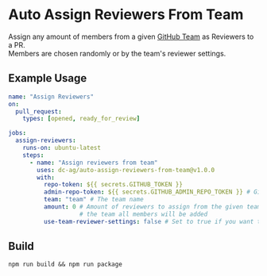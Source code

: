 # Auto Assign Reviewers From Team

Assign any amount of members from a given [GitHub Team](https://help.github.com/en/github/setting-up-and-managing-organizations-and-teams/organizing-members-into-teams) as Reviewers to a PR.\
Members are chosen randomly or by the team's reviewer settings.

## Example Usage

```yaml
name: "Assign Reviewers"
on:
  pull_request:
    types: [opened, ready_for_review]

jobs:
  assign-reviewers:
    runs-on: ubuntu-latest
    steps:
      - name: "Assign reviewers from team"
        uses: dc-ag/auto-assign-reviewers-from-team@v1.0.0
        with:
          repo-token: ${{ secrets.GITHUB_TOKEN }}
          admin-repo-token: ${{ secrets.GITHUB_ADMIN_REPO_TOKEN }} # GitHub Personal Access Token that has 'repo' rights
          team: "team" # The team name
          amount: 0 # Amount of reviewers to assign from the given team, 0 to assign all. If the amount exceeds the member count of 
                    # the team all members will be added
          use-team-reviewer-settings: false # Set to true if you want to use the team's reviewer settings instead of an specific amount
```

## Build
```shell
npm run build && npm run package
```